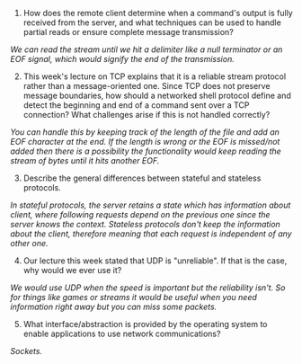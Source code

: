1. How does the remote client determine when a command's output is fully received from the server, and what techniques can be used to handle partial reads or ensure complete message transmission?

_We can read the stream until we hit a delimiter like a null terminator or an EOF signal, which would signify the end of the transmission._

2. This week's lecture on TCP explains that it is a reliable stream protocol rather than a message-oriented one. Since TCP does not preserve message boundaries, how should a networked shell protocol define and detect the beginning and end of a command sent over a TCP connection? What challenges arise if this is not handled correctly?

_You can handle this by keeping track of the length of the file and add an EOF character at the end. If the length is wrong or the EOF is missed/not added then there is a possibility the functionality would keep reading the stream of bytes until it hits another EOF._

3. Describe the general differences between stateful and stateless protocols.

_In stateful protocols, the server retains a state which has information about client, where following requests depend on the previous one since the server knows the context. Stateless protocols don't keep the information about the client, therefore meaning that each request is independent of any other one._

4. Our lecture this week stated that UDP is "unreliable". If that is the case, why would we ever use it?

_We would use UDP when the speed is important but the reliability isn't. So for things like games or streams it would be useful when you need information right away but you can miss some packets._

5. What interface/abstraction is provided by the operating system to enable applications to use network communications?

_Sockets._